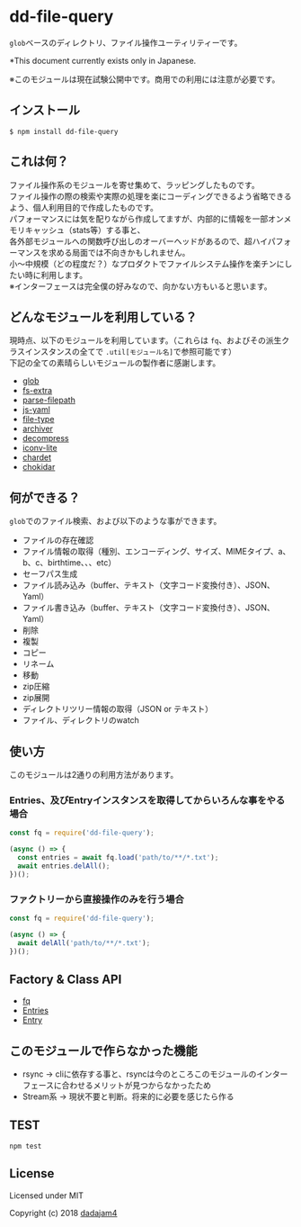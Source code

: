 # dd-file-query
`glob`ベースのディレクトリ、ファイル操作ユーティリティーです。

*This document currently exists only in Japanese.

※このモジュールは現在試験公開中です。商用での利用には注意が必要です。

インストール
----
```
$ npm install dd-file-query
```

これは何？
----
ファイル操作系のモジュールを寄せ集めて、ラッピングしたものです。  
ファイル操作の際の検索や実際の処理を楽にコーディングできるよう省略できるよう、個人利用目的で作成したものです。  
パフォーマンスには気を配りながら作成してますが、内部的に情報を一部オンメモリキャッシュ（stats等）する事と、  
各外部モジュールへの関数呼び出しのオーバーヘッドがあるので、超ハイパフォーマンスを求める局面では不向きかもしれません。  
小〜中規模（どの程度だ？）なプロダクトでファイルシステム操作を楽チンにしたい時に利用します。  
※インターフェースは完全僕の好みなので、向かない方もいると思います。

どんなモジュールを利用している？
----
現時点、以下のモジュールを利用しています。（これらは `fq`、およびその派生クラスインスタンスの全てで `.util[モジュール名]`で参照可能です）  
下記の全ての素晴らしいモジュールの製作者に感謝します。

- [glob](https://www.npmjs.com/package/glob)
- [fs-extra](https://www.npmjs.com/package/fs-extra)
- [parse-filepath](https://www.npmjs.com/package/parse-filepath)
- [js-yaml](https://www.npmjs.com/package/js-yaml)
- [file-type](https://www.npmjs.com/package/file-type)
- [archiver](https://www.npmjs.com/package/archiver)
- [decompress](https://www.npmjs.com/package/decompress)
- [iconv-lite](https://www.npmjs.com/package/iconv-lite)
- [chardet](https://www.npmjs.com/package/chardet)
- [chokidar](https://www.npmjs.com/package/chokidar)

何ができる？
----
`glob`でのファイル検索、および以下のような事ができます。

- ファイルの存在確認
- ファイル情報の取得（種別、エンコーディング、サイズ、MIMEタイプ、a、b、c、birthtime、、、etc）
- セーフパス生成
- ファイル読み込み（buffer、テキスト（文字コード変換付き）、JSON、Yaml）
- ファイル書き込み（buffer、テキスト（文字コード変換付き）、JSON、Yaml）
- 削除
- 複製
- コピー
- リネーム
- 移動
- zip圧縮
- zip展開
- ディレクトリツリー情報の取得（JSON or テキスト）
- ファイル、ディレクトリのwatch


使い方
----
このモジュールは2通りの利用方法があります。

### Entries、及びEntryインスタンスを取得してからいろんな事をやる場合
```js
const fq = require('dd-file-query');

(async () => {
  const entries = await fq.load('path/to/**/*.txt');
  await entries.delAll();
})();
```

### ファクトリーから直接操作のみを行う場合
```js
const fq = require('dd-file-query');

(async () => {
  await delAll('path/to/**/*.txt');
})();
```

Factory & Class API
----
- [fq](./docs/fq.md)
- [Entries](./docs/Entries.md)
- [Entry](./docs/Entry.md)


このモジュールで作らなかった機能
----
- rsync → cliに依存する事と、rsyncは今のところこのモジュールのインターフェースに合わせるメリットが見つからなかったため
- Stream系 → 現状不要と判断。将来的に必要を感じたら作る

TEST
----
`npm test`


License
-------

Licensed under MIT

Copyright (c) 2018 [dadajam4](https://github.com/dadajam4)
